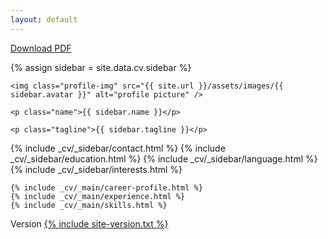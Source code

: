 ```yaml
---
layout: default
---
```


<div class="cv-download-pdf">
  <a href="assets/cv-julianbusch.pdf">Download PDF</a>
</div>

{% assign sidebar = site.data.cv.sidebar %}
<div class="cv-sidebar-wrapper">

  <div class="profile-container">

    <img class="profile-img" src="{{ site.url }}/assets/images/{{ sidebar.avatar }}" alt="profile picture" />

    <p class="name">{{ sidebar.name }}</p>

    <p class="tagline">{{ sidebar.tagline }}</p>

  </div>

  {% include _cv/_sidebar/contact.html %}
  {% include _cv/_sidebar/education.html %}
  {% include _cv/_sidebar/language.html %}
  {% include _cv/_sidebar/interests.html %}

</div>


<div class="cv-main-wrapper">

    {% include _cv/_main/career-profile.html %}
    {% include _cv/_main/experience.html %}
    {% include _cv/_main/skills.html %}

   <div class="section cv-site-version">
      Version <a href="https://github.com/{{ sidebar.github }}/{{ sidebar.github-project }}/tree/{% include site-version.txt %}">{% include site-version.txt %}</a>
   </div>

</div>
